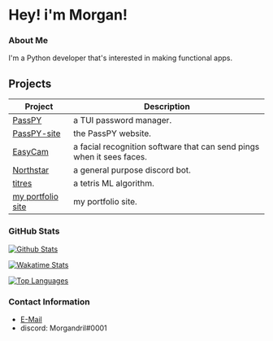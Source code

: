 # Hey! i'm Morgan!

### About Me
I'm a Python developer that's interested in making functional apps.

## Projects
| Project                                                     | Description                                                                    |
|-------------------------------------------------------------|--------------------------------------------------------------------------------|
| [PassPY](https://github.com/PassPY-co/PassPY-main)          | a TUI password manager.                                                        |
| [PassPY-site](https://github.com/Morgandri1/passPy)         | the PassPY website.                                                            |
| [EasyCam](https://github.com/Morgandri1/EasyCam)            | a facial recognition software that can send pings when it sees faces.          |
| [Northstar](https://github.com/Morgandri1/northstar-bot)    | a general purpose discord bot.                                                 |
| [titres](https://github.com/Morgandri1/titres)              | a tetris ML algorithm.                                                         |
| [my portfolio site](https://github.com/Morgandri1/portfolio)| my portfolio site.                                                             |

### GitHub Stats

[![Github Stats](https://github-readme-stats.vercel.app/api?username=Morgandri1&show_icons=true&count_private=true&theme=dark)](https://github.com/Morgandri1)

[![Wakatime Stats](https://github-readme-stats.vercel.app/api/wakatime?username=Morgandri1&theme=dark)](https://github.com/Morgandri1)

[![Top Languages](https://github-readme-stats.vercel.app/api/top-langs/?username=Morgandri1&layout=compact&langs_count=6&hide=assembly&theme=dark)](https://github.com/Morgandri1)

### Contact Information
- [E-Mail](mailto:morgandri123@gmail.com)
- discord: Morgandril#0001
